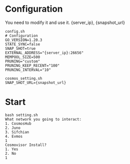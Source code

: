 # Configuration
You need to modify it and use it. {server_ip}, {snapshot_url}
```
config.sh
# Configuration
GO_VERSION=1.20.3
STATE_SYNC=false
SNAP_SHOT=true
EXTERNAL_ADDRESS="{server_ip}:26656"
MEMPOOL_SIZE=500
PRUNING="custom"
PRUNING_KEEP_RECENT="100"
PRUNING_INTERVAL="10"

cosmos_setting.sh
SNAP_SHOT_URL={snapshot_url}
```

# Start
```
bash setting.sh
What network you going to interact:
1. CosmosHub
2. Juno
3. Sifchian
4. Evmos
1
Cosmovisor Install?
1. Yes
2. No
1
```
